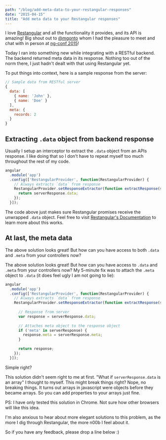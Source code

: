```yaml
---
path: "/blog/add-meta-data-to-your-restangular-responses"
date: "2015-04-15"
title: "Add meta data to your Restangular responses"
---
```


I love <a href="https://github.com/mgonto/restangular" target="_blank" rel="noopener noreferrer">Restangular</a> and all the functionality it provides, and its API is amazing! Big shout out to <a href="https://twitter.com/mgonto" target="_blank" rel="noopener noreferrer">@mgonto</a> whom I had the pleasure to meet and chat with in person at <a href="http://ng-conf.org" target="_blank" rel="noopener noreferrer">ng-conf 2015</a>!

Today I ran into something new while integrating with a RESTful backend. The backend returned meta data in its response. Nothing too out of the norm there, I just hadn't dealt with that using Restangular yet.

To put things into context, here is a sample response from the server:

```javascript
// Sample data from RESTful server
{
  data: [
    { name: 'John' },
    { name: 'Doe' }
  ],
  meta: {
    records: 2
  }
}
```

## Extracting `.data` object from backend response

Usually I setup an interceptor to extract the `.data` object from an APIs response. I like doing that so I don't have to repeat myself too much throughout the rest of my code.

```javascript
angular
  .module('app')
  .config(['RestangularProvider', function(RestangularProvider) {
    // Always extracts `data` from response
    RestangularProvider.setResponseExtractor(function extractResponse(serverResponse, operation) {
      return serverResponse.data;
    });
  }]);

```

The code above just makes sure Restangular promises receive the unwrapped `.data` object. Feel free to visit <a href="https://github.com/mgonto/restangular#how-to-configure-them-globally" target="_blank" rel="noopener noreferrer">Restangular's Documentation</a> to learn more about this works.

## At last, the meta data

The above solution looks great! But how can you have access to both `.data` and `.meta` from your controllers now?

The above solution looks great! But how can you have access to `.data` and `.meta` from your controllers now? My 5-minute fix was to attach the `.meta` object to `.data` (it does feel ugly I am not going to lie):

```javascript
angular
  .module('app')
  .config(['RestangularProvider', function(RestangularProvider) {
    // Always extracts `data` from response
    RestangularProvider.setResponseExtractor(function extractResponse(serverResponse, operation) {
    
      // Response from server
      var response = serverResponse.data;
      
      // Attaches meta object to the response object
      if ('meta' in serverResponse) {
        response.meta = serverResponse.meta;
      }
      
      return response;
    });
  }]);

```

Simple right?

This solution didn't seem right to me at first. "What if `serverResponse.data` is an array" I thought to myself. This might break things right?  Nope, no breaking things. It turns out arrays in javascript were objects before they became arrays. So you can add properties to your arrays just fine.

PS: I have only tested this solution in Chrome. Not sure how other browsers will like this idea.

I'm also anxious to hear about more elegant solutions to this problem, as the more I dig through Restangular, the more n00b I feel about it.

So if you have any feedback, please drop a line below :)

